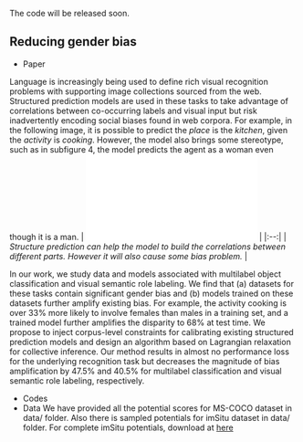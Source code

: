
The code will be released soon.
## Reducing gender bias ##
- Paper

Language is increasingly being used to define rich visual recognition problems with supporting image collections sourced from the web. Structured prediction models are used in these tasks to take advantage of correlations between co-occurring labels and visual input but risk inadvertently encoding social biases found in web corpora. For example, in the following image, it is possible to predict  the *place* is the *kitchen*, given the *activity* is *cooking*. However, the model also brings some stereotype, such as in subfigure 4, the model predicts the agent as a woman even though it is a man.
| ![bias](bias_teaser.pdf) |
|:--:|
| *Structure prediction can help the model to build the correlations between different parts. However it will also cause some bias problem.* |

In our work, we study data and models associated with multilabel object classification and visual semantic role labeling. We find that (a) datasets for these tasks contain significant gender bias and (b) models trained on these datasets further amplify existing bias. For example, the activity cooking is over 33% more likely to involve females than males in a training set, and a trained model further amplifies the disparity to 68% at test time. We propose to inject corpus-level constraints for calibrating existing structured prediction models and design an algorithm based on Lagrangian relaxation for collective inference. Our method results in almost no performance loss for the underlying recognition task but decreases the magnitude of bias amplification by 47.5% and 40.5% for multilabel classification and visual semantic role labeling, respectively.


- Codes
- Data
We have provided all the potential scores for MS-COCO dataset in data/ folder.  Also there is sampled potentials for imSitu dataset in data/ folder. For complete imSitu potentials, download at [here](http://homes.cs.washington.edu/~my89/share/potentials.tar)
